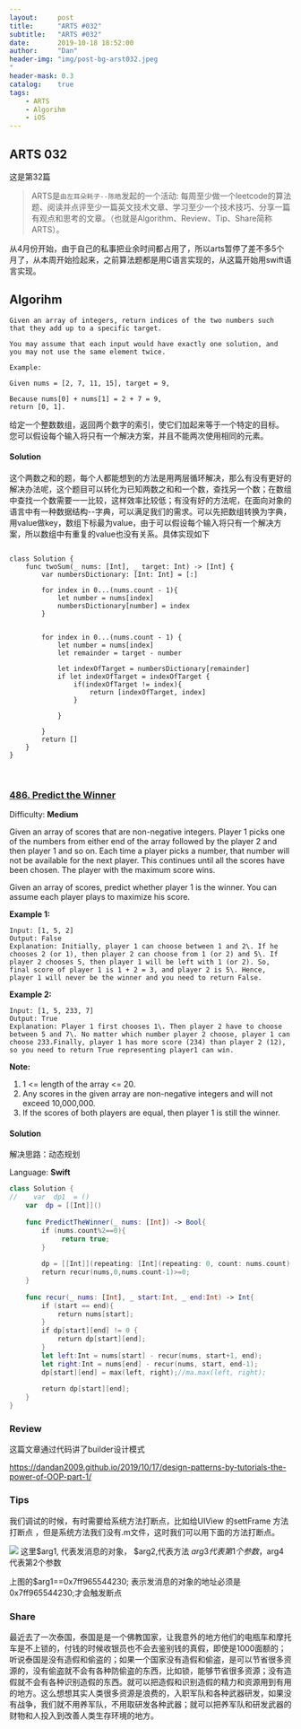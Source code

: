 ```yaml
---
layout:     post
title:      "ARTS #032"
subtitle:   "ARTS #032"
date:       2019-10-18 18:52:00
author:     "Dan"
header-img: "img/post-bg-arst032.jpeg
"
header-mask: 0.3
catalog:    true
tags:
    - ARTS
    - Algorihm
    - iOS
---
```


## ARTS 032

这是第32篇
> ARTS是`由左耳朵耗子--陈皓`发起的一个活动:
每周至少做一个leetcode的算法题、阅读并点评至少一篇英文技术文章、学习至少一个技术技巧、分享一篇有观点和思考的文章。（也就是Algorithm、Review、Tip、Share简称ARTS）。
 
 从4月份开始，由于自己的私事把业余时间都占用了，所以arts暂停了差不多5个月了，从本周开始捡起来，之前算法题都是用C语言实现的，从这篇开始用swift语言实现。

## Algorihm 

```
Given an array of integers, return indices of the two numbers such that they add up to a specific target.

You may assume that each input would have exactly one solution, and you may not use the same element twice.

Example:

Given nums = [2, 7, 11, 15], target = 9,

Because nums[0] + nums[1] = 2 + 7 = 9,
return [0, 1].
```

给定一个整数数组，返回两个数字的索引，使它们加起来等于一个特定的目标。
您可以假设每个输入将只有一个解决方案，并且不能两次使用相同的元素。


#### Solution

这个两数之和的题，每个人都能想到的方法是用两层循环解决，那么有没有更好的解决办法呢，这个题目可以转化为已知两数之和和一个数，查找另一个数；在数组中查找一个数需要一一比较，这样效率比较低；有没有好的方法呢，在面向对象的语言中有一种数据结构--字典，可以满足我们的需求。可以先把数组转换为字典，用value做key，数组下标最为value，由于可以假设每个输入将只有一个解决方案，所以数组中有重复的value也没有关系。具体实现如下

```

class Solution {
    func twoSum(_ nums: [Int], _ target: Int) -> [Int] {
        var numbersDictionary: [Int: Int] = [:]
        
        for index in 0...(nums.count - 1){
            let number = nums[index]
            numbersDictionary[number] = index
        }
        
        
        for index in 0...(nums.count - 1) {
            let number = nums[index]
            let remainder = target - number
            
            let indexOfTarget = numbersDictionary[remainder]
            if let indexOfTarget = indexOfTarget {
                if(indexOfTarget != index){
                    return [indexOfTarget, index]
                }
                
            }
            
        }
        return []
    }
}

```
​
​
### [486\. Predict the Winner](https://leetcode.com/problems/predict-the-winner/)

Difficulty: **Medium**


Given an array of scores that are non-negative integers. Player 1 picks one of the numbers from either end of the array followed by the player 2 and then player 1 and so on. Each time a player picks a number, that number will not be available for the next player. This continues until all the scores have been chosen. The player with the maximum score wins.

Given an array of scores, predict whether player 1 is the winner. You can assume each player plays to maximize his score.

**Example 1:**  

```
Input: [1, 5, 2]
Output: False
Explanation: Initially, player 1 can choose between 1 and 2\. If he chooses 2 (or 1), then player 2 can choose from 1 (or 2) and 5\. If player 2 chooses 5, then player 1 will be left with 1 (or 2). So, final score of player 1 is 1 + 2 = 3, and player 2 is 5\. Hence, player 1 will never be the winner and you need to return False.
```

**Example 2:**  

```
Input: [1, 5, 233, 7]
Output: True
Explanation: Player 1 first chooses 1\. Then player 2 have to choose between 5 and 7\. No matter which number player 2 choose, player 1 can choose 233.Finally, player 1 has more score (234) than player 2 (12), so you need to return True representing player1 can win.
```

**Note:**  

1.  1 <= length of the array <= 20\.
2.  Any scores in the given array are non-negative integers and will not exceed 10,000,000.
3.  If the scores of both players are equal, then player 1 is still the winner.


#### Solution

解决思路：动态规划

Language: **Swift**

```swift
class Solution {
//    var  dp1  = ()
    var  dp = [[Int]]()
    
    func PredictTheWinner(_ nums: [Int]) -> Bool{
        if (nums.count%2==0){
             return true;
        }
        
        dp = [[Int]](repeating: [Int](repeating: 0, count: nums.count), count: nums.count)
        return recur(nums,0,nums.count-1)>=0;
    }
    
    func recur(_ nums: [Int], _ start:Int, _ end:Int) -> Int{
        if (start == end){
            return nums[start];
        }
        if dp[start][end] != 0 {
            return dp[start][end];
        }
        let left:Int = nums[start] - recur(nums, start+1, end);
        let right:Int = nums[end] - recur(nums, start, end-1);
        dp[start][end] = max(left, right);//ma.max(left, right);
        
        return dp[start][end];
    }
}
```



### Review

这篇文章通过代码讲了builder设计模式

https://dandan2009.github.io/2019/10/17/design-patterns-by-tutorials-the-power-of-OOP-part-1/

### Tips



我们调试的时候，有时需要给系统方法打断点，比如给UIView 的settFrame  方法打断点 ，但是系统方法我们没有.m文件，这时我们可以用下面的方法打断点。

![](/img/15676655422114.jpg)
这里$arg1, 代表发消息的对象， $arg2,代表方法   $arg3代表第1个参数，$arg4代表第2个参数

上图的$arg1==0x7ff965544230; 表示发消息的对象的地址必须是0x7ff965544230;才会触发断点

### Share

最近去了一次泰国，泰国是是一个佛教国家，让我意外的地方他们的电瓶车和摩托车是不上锁的，付钱的时候收银员也不会去鉴别钱的真假，即使是1000面额的；听说泰国是没有造假和偷盗的；如果一个国家没有造假和偷盗，是可以节省很多资源的，没有偷盗就不会有各种防偷盗的东西，比如锁，能够节省很多资源；没有造假就不会有各种识别造假的东西。就可以把造假和识别造假的精力和资源用到有用的地方。这么想想其实人类很多资源是浪费的，入职军队和各种武器研发，如果没有战争，我们就不用养军队，不用取研发各种武器；就可以把养军队和研发武器的财物和人投入到改善人类生存环境的地方。










